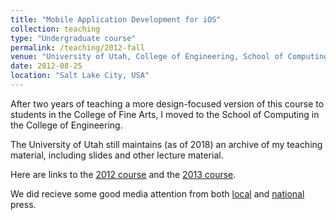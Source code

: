 ```yaml
---
title: "Mobile Application Development for iOS"
collection: teaching
type: "Undergraduate course"
permalink: /teaching/2012-fall
venue: "University of Utah, College of Engineering, School of Computing"
date: 2012-08-25
location: "Salt Lake City, USA"
---
```


After two years of teaching a more design-focused version of this course to students in the College of Fine Arts, I moved to the School of Computing in the College of Engineering.

The University of Utah still maintains (as of 2018) an archive of my teaching material, including slides and other lecture material.

Here are links to the [2012 course](https://pubweb.eng.utah.edu/~cs4530/2012ios/index.html) and the [2013 course](https://pubweb.eng.utah.edu/~cs4530/2013ios/index.html).

We did recieve some good media attention from both [local](http://archive.sltrib.com/article.php?id=53949564&itype=CMSID) and [national](http://college.usatoday.com/2013/01/28/app-development-classes-offer-glimpse-at-careers) press.
